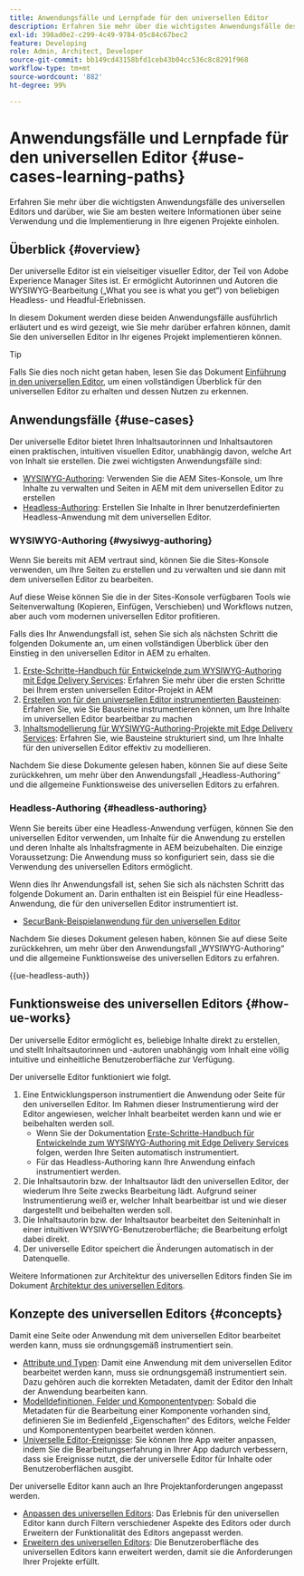 ```yaml
---
title: Anwendungsfälle und Lernpfade für den universellen Editor
description: Erfahren Sie mehr über die wichtigsten Anwendungsfälle des universellen Editors und darüber, wie Sie am besten weitere Informationen über seine Verwendung und die Implementierung in Ihre eigenen Projekte einholen.
exl-id: 398ad0e2-c299-4c49-9784-05c84c67bec2
feature: Developing
role: Admin, Architect, Developer
source-git-commit: bb149cd43158bfd1ceb43b04cc536c8c8291f968
workflow-type: tm+mt
source-wordcount: '882'
ht-degree: 99%

---
```


# Anwendungsfälle und Lernpfade für den universellen Editor {#use-cases-learning-paths}

Erfahren Sie mehr über die wichtigsten Anwendungsfälle des universellen Editors und darüber, wie Sie am besten weitere Informationen über seine Verwendung und die Implementierung in Ihre eigenen Projekte einholen.

## Überblick {#overview}

Der universelle Editor ist ein vielseitiger visueller Editor, der Teil von Adobe Experience Manager Sites ist. Er ermöglicht Autorinnen und Autoren die WYSIWYG-Bearbeitung („What you see is what you get“) von beliebigen Headless- und Headful-Erlebnissen.

In diesem Dokument werden diese beiden Anwendungsfälle ausführlich erläutert und es wird gezeigt, wie Sie mehr darüber erfahren können, damit Sie den universellen Editor in Ihr eigenes Projekt implementieren können.

>[!TIP]
>
>Falls Sie dies noch nicht getan haben, lesen Sie das Dokument [Einführung in den universellen Editor](/help/implementing/universal-editor/introduction.md), um einen vollständigen Überblick für den universellen Editor zu erhalten und dessen Nutzen zu erkennen.

## Anwendungsfälle {#use-cases}

Der universelle Editor bietet Ihren Inhaltsautorinnen und Inhaltsautoren einen praktischen, intuitiven visuellen Editor, unabhängig davon, welche Art von Inhalt sie erstellen. Die zwei wichtigsten Anwendungsfälle sind:

* [WYSIWYG-Authoring](#wysiwyg-authoring): Verwenden Sie die AEM Sites-Konsole, um Ihre Inhalte zu verwalten und Seiten in AEM mit dem universellen Editor zu erstellen
* [Headless-Authoring](#headless-authoring): Erstellen Sie Inhalte in Ihrer benutzerdefinierten Headless-Anwendung mit dem universellen Editor.

### WYSIWYG-Authoring {#wysiwyg-authoring}

Wenn Sie bereits mit AEM vertraut sind, können Sie die Sites-Konsole verwenden, um Ihre Seiten zu erstellen und zu verwalten und sie dann mit dem universellen Editor zu bearbeiten.

Auf diese Weise können Sie die in der Sites-Konsole verfügbaren Tools wie Seitenverwaltung (Kopieren, Einfügen, Verschieben) und Workflows nutzen, aber auch vom modernen universellen Editor profitieren.

Falls dies Ihr Anwendungsfall ist, sehen Sie sich als nächsten Schritt die folgenden Dokumente an, um einen vollständigen Überblick über den Einstieg in den universellen Editor in AEM zu erhalten.

1. [Erste-Schritte-Handbuch für Entwickelnde zum WYSIWYG-Authoring mit Edge Delivery Services](https://www.aem.live/developer/ue-tutorial): Erfahren Sie mehr über die ersten Schritte bei Ihrem ersten universellen Editor-Projekt in AEM
1. [Erstellen von für den universellen Editor instrumentierten Bausteinen](https://www.aem.live/developer/universal-editor-blocks): Erfahren Sie, wie Sie Bausteine instrumentieren können, um Ihre Inhalte im universellen Editor bearbeitbar zu machen
1. [Inhaltsmodellierung für WYSIWYG-Authoring-Projekte mit Edge Delivery Services](https://www.aem.live/developer/component-model-definitions): Erfahren Sie, wie Bausteine strukturiert sind, um Ihre Inhalte für den universellen Editor effektiv zu modellieren.

Nachdem Sie diese Dokumente gelesen haben, können Sie auf diese Seite zurückkehren, um mehr über den Anwendungsfall „Headless-Authoring“ und die allgemeine Funktionsweise des universellen Editors zu erfahren.

### Headless-Authoring {#headless-authoring}

Wenn Sie bereits über eine Headless-Anwendung verfügen, können Sie den universellen Editor verwenden, um Inhalte für die Anwendung zu erstellen und deren Inhalte als Inhaltsfragmente in AEM beizubehalten. Die einzige Voraussetzung: Die Anwendung muss so konfiguriert sein, dass sie die Verwendung des universellen Editors ermöglicht.

Wenn dies Ihr Anwendungsfall ist, sehen Sie sich als nächsten Schritt das folgende Dokument an. Darin enthalten ist ein Beispiel für eine Headless-Anwendung, die für den universellen Editor instrumentiert ist.

* [SecurBank-Beispielanwendung für den universellen Editor](/help/implementing/universal-editor/securbank.md)

Nachdem Sie dieses Dokument gelesen haben, können Sie auf diese Seite zurückkehren, um mehr über den Anwendungsfall „WYSIWYG-Authoring“ und die allgemeine Funktionsweise des universellen Editors zu erfahren.

{{ue-headless-auth}}

## Funktionsweise des universellen Editors {#how-ue-works}

Der universelle Editor ermöglicht es, beliebige Inhalte direkt zu erstellen, und stellt Inhaltsautorinnen und -autoren unabhängig vom Inhalt eine völlig intuitive und einheitliche Benutzeroberfläche zur Verfügung.

Der universelle Editor funktioniert wie folgt.

1. Eine Entwicklungsperson instrumentiert die Anwendung oder Seite für den universellen Editor. Im Rahmen dieser Instrumentierung wird der Editor angewiesen, welcher Inhalt bearbeitet werden kann und wie er beibehalten werden soll.
   * Wenn Sie der Dokumentation [Erste-Schritte-Handbuch für Entwickelnde zum WYSIWYG-Authoring mit Edge Delivery Services](https://www.aem.live/developer/ue-tutorial) folgen, werden Ihre Seiten automatisch instrumentiert.
   * Für das Headless-Authoring kann Ihre Anwendung einfach instrumentiert werden.
1. Die Inhaltsautorin bzw. der Inhaltsautor lädt den universellen Editor, der wiederum Ihre Seite zwecks Bearbeitung lädt. Aufgrund seiner Instrumentierung weiß er, welcher Inhalt bearbeitbar ist und wie dieser dargestellt und beibehalten werden soll.
1. Die Inhaltsautorin bzw. der Inhaltsautor bearbeitet den Seiteninhalt in einer intuitiven WYSIWYG-Benutzeroberfläche; die Bearbeitung erfolgt dabei direkt.
1. Der universelle Editor speichert die Änderungen automatisch in der Datenquelle.

Weitere Informationen zur Architektur des universellen Editors finden Sie im Dokument [Architektur des universellen Editors](/help/implementing/universal-editor/architecture.md).

## Konzepte des universellen Editors {#concepts}

Damit eine Seite oder Anwendung mit dem universellen Editor bearbeitet werden kann, muss sie ordnungsgemäß instrumentiert sein.

* [Attribute und Typen](/help/implementing/universal-editor/attributes-types.md): Damit eine Anwendung mit dem universellen Editor bearbeitet werden kann, muss sie ordnungsgemäß instrumentiert sein. Dazu gehören auch die korrekten Metadaten, damit der Editor den Inhalt der Anwendung bearbeiten kann.
* [Modelldefinitionen, Felder und Komponententypen](/help/implementing/universal-editor/field-types.md): Sobald die Metadaten für die Bearbeitung einer Komponente vorhanden sind, definieren Sie im Bedienfeld „Eigenschaften“ des Editors, welche Felder und Komponententypen bearbeitet werden können.
* [Universelle Editor-Ereignisse](/help/implementing/universal-editor/events.md): Sie können Ihre App weiter anpassen, indem Sie die Bearbeitungserfahrung in Ihrer App dadurch verbessern, dass sie Ereignisse nutzt, die der universelle Editor für Inhalte oder Benutzeroberflächen ausgibt.

Der universelle Editor kann auch an Ihre Projektanforderungen angepasst werden.

* [Anpassen des universellen Editors](/help/implementing/universal-editor/customizing.md): Das Erlebnis für den universellen Editor kann durch Filtern verschiedener Aspekte des Editors oder durch Erweitern der Funktionalität des Editors angepasst werden.
* [Erweitern des universellen Editors](/help/implementing/universal-editor/extending.md): Die Benutzeroberfläche des universellen Editors kann erweitert werden, damit sie die Anforderungen Ihrer Projekte erfüllt.
